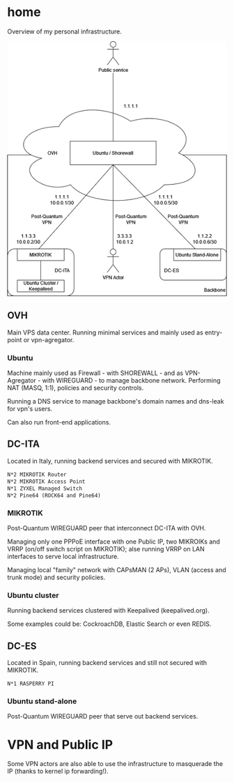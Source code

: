 # home
Overview of my personal infrastructure.

<p align="center">
  <img src="data/network.png" alt="network"/>
</p>

## OVH
Main VPS data center.
Running minimal services and mainly used as entry-point or vpn-agregator.

### Ubuntu
Machine mainly used as Firewall - with SHOREWALL - and as VPN-Agregator - with WIREGUARD - to manage backbone network. 
Performing NAT (MASQ, 1:1), policies and security controls.

Running a DNS service to manage backbone's domain names and dns-leak for vpn's users.

Can also run front-end applications.

## DC-ITA
Located in Italy, running backend services and secured with MIKROTIK.

```
N*2 MIKROTIK Router
N*2 MIKROTIK Access Point
N*1 ZYXEL Managed Switch
N*2 Pine64 (ROCK64 and Pine64)
```

### MIKROTIK
Post-Quantum WIREGUARD peer that interconnect DC-ITA with OVH.

Managing only one PPPoE interface with one Public IP, two MIKROIKs and VRRP (on/off switch script on MIKROTIK); alse running VRRP on LAN interfaces to serve local infrastructure.

Managing local "family" network with CAPsMAN (2 APs), VLAN (access and trunk mode) and security policies.

### Ubuntu cluster
Running backend services clustered with Keepalived (keepalived.org).

Some examples could be: CockroachDB, Elastic Search or even REDIS.

## DC-ES
Located in Spain, running backend services and still not secured with MIKROTIK.

```
N*1 RASPERRY PI
```

### Ubuntu stand-alone
Post-Quantum WIREGUARD peer that serve out backend services.

# VPN and Public IP
Some VPN actors are also able to use the infrastructure to masquerade the IP (thanks to kernel ip forwarding!).
